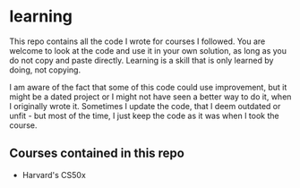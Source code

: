 # learning
This repo contains all the code I wrote for courses I followed. You are welcome to look at the code and use it in your own solution, as long as you do not copy and paste directly. Learning is a skill that is only learned by doing, not copying.

I am aware of the fact that some of this code could use improvement, but it might be a dated project or I might not have seen a better way to do it, when I originally wrote it. Sometimes I update the code, that I deem outdated or unfit - but most of the time, I just keep the code as it was when I took the course.

## Courses contained in this repo
- Harvard's CS50x
